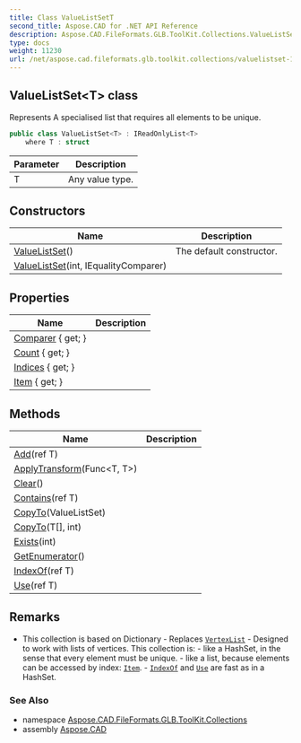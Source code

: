 ```yaml
---
title: Class ValueListSetT
second_title: Aspose.CAD for .NET API Reference
description: Aspose.CAD.FileFormats.GLB.ToolKit.Collections.ValueListSet1T class. Represents A specialised list that requires all elements to be unique
type: docs
weight: 11230
url: /net/aspose.cad.fileformats.glb.toolkit.collections/valuelistset-1/
---
```

## ValueListSet&lt;T&gt; class

Represents A specialised list that requires all elements to be unique.

```csharp
public class ValueListSet<T> : IReadOnlyList<T>
    where T : struct
```

| Parameter | Description |
| --- | --- |
| T | Any value type. |

## Constructors

| Name | Description |
| --- | --- |
| [ValueListSet](valuelistset/#constructor)() | The default constructor. |
| [ValueListSet](valuelistset/#constructor_1)(int, IEqualityComparer) |  |

## Properties

| Name | Description |
| --- | --- |
| [Comparer](../../aspose.cad.fileformats.glb.toolkit.collections/valuelistset-1/comparer/) { get; } |  |
| [Count](../../aspose.cad.fileformats.glb.toolkit.collections/valuelistset-1/count/) { get; } |  |
| [Indices](../../aspose.cad.fileformats.glb.toolkit.collections/valuelistset-1/indices/) { get; } |  |
| [Item](../../aspose.cad.fileformats.glb.toolkit.collections/valuelistset-1/item/) { get; } |  |

## Methods

| Name | Description |
| --- | --- |
| [Add](../../aspose.cad.fileformats.glb.toolkit.collections/valuelistset-1/add/)(ref T) |  |
| [ApplyTransform](../../aspose.cad.fileformats.glb.toolkit.collections/valuelistset-1/applytransform/)(Func&lt;T, T&gt;) |  |
| [Clear](../../aspose.cad.fileformats.glb.toolkit.collections/valuelistset-1/clear/)() |  |
| [Contains](../../aspose.cad.fileformats.glb.toolkit.collections/valuelistset-1/contains/)(ref T) |  |
| [CopyTo](../../aspose.cad.fileformats.glb.toolkit.collections/valuelistset-1/copyto/#copyto)(ValueListSet) |  |
| [CopyTo](../../aspose.cad.fileformats.glb.toolkit.collections/valuelistset-1/copyto/#copyto_1)(T[], int) |  |
| [Exists](../../aspose.cad.fileformats.glb.toolkit.collections/valuelistset-1/exists/)(int) |  |
| [GetEnumerator](../../aspose.cad.fileformats.glb.toolkit.collections/valuelistset-1/getenumerator/)() |  |
| [IndexOf](../../aspose.cad.fileformats.glb.toolkit.collections/valuelistset-1/indexof/)(ref T) |  |
| [Use](../../aspose.cad.fileformats.glb.toolkit.collections/valuelistset-1/use/)(ref T) |  |

## Remarks

- This collection is based on Dictionary - Replaces [`VertexList`](../vertexlist-1/) - Designed to work with lists of vertices. This collection is: - like a HashSet, in the sense that every element must be unique. - like a list, because elements can be accessed by index: [`Item`](./item/). - [`IndexOf`](./indexof/) and [`Use`](./use/) are fast as in a HashSet.

### See Also

* namespace [Aspose.CAD.FileFormats.GLB.ToolKit.Collections](../../aspose.cad.fileformats.glb.toolkit.collections/)
* assembly [Aspose.CAD](../../)



